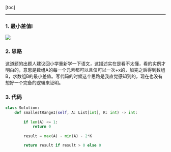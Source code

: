 [toc]

---

### 1. 最小差值Ⅰ

![](https://i.loli.net/2019/11/25/eWRdH4CuQDgaLON.jpg)

### 2. 思路

​	这道题的出题人建议回小学重新学一下语文，这描述实在是看不太懂，看的实例才明白的，意思是数组A的每一个元素都可以且仅可以一次+x的，加完之后得到数组B，求数组B的最小差值。写代码的时候这个思路是我直觉感知到的，现在也没有想好一个完备的逻辑来证明。

### 3. 代码

```python
class Solution:
    def smallestRangeI(self, A: List[int], K: int) -> int:
        
        if len(A) <= 1:
            return 0
        
        result = max(A) - min(A) - 2*K

        return result if result > 0 else 0
```

